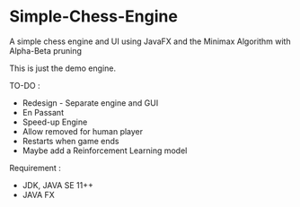 # Simple-Chess-Engine
A simple chess engine and UI using JavaFX and the Minimax Algorithm with Alpha-Beta pruning

This is just the demo engine.

TO-DO :
- Redesign - Separate engine and GUI
- En Passant 
- Speed-up Engine
- Allow removed for human player
- Restarts when game ends
- Maybe add a Reinforcement Learning model  

Requirement :
- JDK, JAVA SE 11++
- JAVA FX